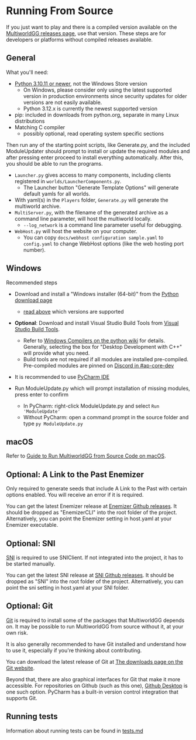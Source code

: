 # Running From Source

If you just want to play and there is a compiled version available on the
[MultiworldGG releases page](https://github.com/MultiworldGG/MultiworldGG/releases),
use that version. These steps are for developers or platforms without compiled releases available.

## General

What you'll need:
 * [Python 3.10.11 or newer](https://www.python.org/downloads/), not the Windows Store version
   * On Windows, please consider only using the latest supported version in production environments since security
     updates for older versions are not easily available.
   * Python 3.12.x is currently the newest supported version
 * pip: included in downloads from python.org, separate in many Linux distributions
 * Matching C compiler
   * possibly optional, read operating system specific sections

Then run any of the starting point scripts, like Generate.py, and the included ModuleUpdater should prompt to install or update the
required modules and after pressing enter proceed to install everything automatically.
After this, you should be able to run the programs.

 * `Launcher.py` gives access to many components, including clients registered in `worlds/LauncherComponents.py`.
    * The Launcher button "Generate Template Options" will generate default yamls for all worlds.
 * With yaml(s) in the `Players` folder, `Generate.py` will generate the multiworld archive.
 * `MultiServer.py`, with the filename of the generated archive as a command line parameter, will host the multiworld locally.
    * `--log_network` is a command line parameter useful for debugging.
 * `WebHost.py` will host the website on your computer.
    * You can copy `docs/webhost configuration sample.yaml` to `config.yaml`
    to change WebHost options (like the web hosting port number).


## Windows

Recommended steps
 * Download and install a "Windows installer (64-bit)" from the [Python download page](https://www.python.org/downloads)
   * [read above](#General) which versions are supported

 * **Optional**: Download and install Visual Studio Build Tools from
   [Visual Studio Build Tools](https://visualstudio.microsoft.com/visual-cpp-build-tools/).
   * Refer to [Windows Compilers on the python wiki](https://wiki.python.org/moin/WindowsCompilers) for details. 
     Generally, selecting the box for "Desktop Development with C++" will provide what you need.
   * Build tools are not required if all modules are installed pre-compiled. Pre-compiled modules are pinned on
     [Discord in #ap-core-dev](https://discord.com/channels/731205301247803413/731214280439103580/905154456377757808)

 * It is recommended to use [PyCharm IDE](https://www.jetbrains.com/pycharm/)
 * Run ModuleUpdate.py which will prompt installation of missing modules, press enter to confirm
   * In PyCharm: right-click ModuleUpdate.py and select `Run 'ModuleUpdate'`
   * Without PyCharm: open a command prompt in the source folder and type `py ModuleUpdate.py`


## macOS

Refer to [Guide to Run MultiworldGG from Source Code on macOS](../worlds/generic/docs/mac_en.md).


## Optional: A Link to the Past Enemizer

Only required to generate seeds that include A Link to the Past with certain options enabled. You will receive an
error if it is required.

You can get the latest Enemizer release at [Enemizer Github releases](https://github.com/Ijwu/Enemizer/releases).
It should be dropped as "EnemizerCLI" into the root folder of the project. Alternatively, you can point the Enemizer
setting in host.yaml at your Enemizer executable.


## Optional: SNI

[SNI](https://github.com/alttpo/sni/blob/main/README.md) is required to use SNIClient. If not integrated into the project, it has to be started manually.

You can get the latest SNI release at [SNI Github releases](https://github.com/alttpo/sni/releases).
It should be dropped as "SNI" into the root folder of the project. Alternatively, you can point the sni setting in
host.yaml at your SNI folder.


## Optional: Git

[Git](https://git-scm.com) is required to install some of the packages that MultiworldGG depends on.
It may be possible to run MultiworldGG from source without it, at your own risk.

It is also generally recommended to have Git installed and understand how to use it, especially if you're thinking about contributing.

You can download the latest release of Git at [The downloads page on the Git website](https://git-scm.com/downloads).

Beyond that, there are also graphical interfaces for Git that make it more accessible.
For repositories on Github (such as this one), [Github Desktop](https://desktop.github.com) is one such option.
PyCharm has a built-in version control integration that supports Git.

## Running tests

Information about running tests can be found in [tests.md](https://github.com/MultiworldGG/MultiworldGG/blob/main/docs/tests.md#running-tests)
